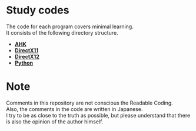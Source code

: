 # Study codes

The code for each program covers minimal learning.  
It consists of the following directory structure.

* **[AHK](/ahk)**
* **[DirectX11](/directx11)**
* **[DirectX12](/directx12)**
* **[Python](/python)**

# Note

Comments in this repository are not conscious the Readable Coding.  
Also, the comments in the code are written in Japanese.  
I try to be as close to the truth as possible, but please understand that there is also the opinion of the author himself.
